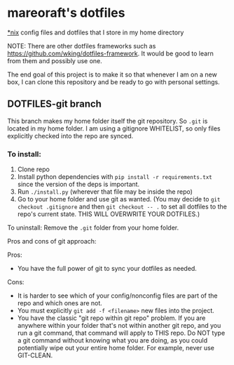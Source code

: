 # mareoraft's dotfiles

[*nix](https://en.wikipedia.org/wiki/Unix-like) config files and dotfiles that I store in my home directory

NOTE: There are other dotfiles frameworks such as https://github.com/wking/dotfiles-framework.  It would be good to learn from them and possibly use one.

The end goal of this project is to make it so that whenever I am on a new box, I can clone this repository and be ready to go with personal settings.



## DOTFILES-git branch

This branch makes my home folder itself the git repository.  So `.git` is located in my home folder.  I am using a gitignore WHITELIST, so only files explicitly checked into the repo are synced.

### To install:

  1. Clone repo
  2. Install python dependencies with `pip install -r requirements.txt` since the version of the deps is important.
  3. Run `./install.py` (wherever that file may be inside the repo)
  4. Go to your home folder and use git as wanted.  (You may decide to `git checkout .gitignore` and then `git checkout -- .` to set all dotfiles to the repo's current state.  THIS WILL OVERWRITE YOUR DOTFILES.)

To uninstall: Remove the `.git` folder from your home folder.

Pros and cons of git approach:

Pros:

  * You have the full power of git to sync your dotfiles as needed.

Cons:

  * It is harder to see which of your config/nonconfig files are part of the repo and which ones are not.
  * You must explicitly `git add -f <filename>` new files into the project.
  * You have the classic "git repo within git repo" problem.  If you are anywhere within your folder that's not within another git repo, and you run a git command, that command will apply to THIS repo.  Do NOT type a git command without knowing what you are doing, as you could potentially wipe out your entire home folder.  For example, never use GIT-CLEAN.

